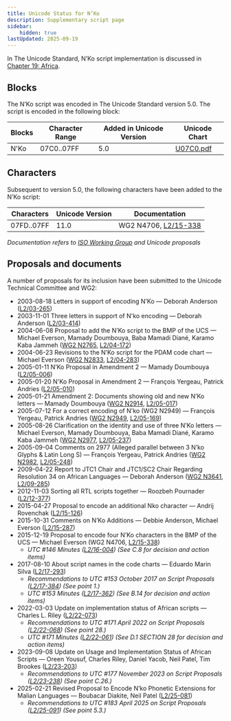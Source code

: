```yaml
---
title: Unicode Status for N’Ko
description: Supplementary script page
sidebar:
    hidden: true
lastUpdated: 2025-09-19
---
```


In The Unicode Standard, N’Ko script implementation is discussed in [Chapter 19: Africa](https://www.unicode.org/versions/latest/core-spec/chapter-19/#G18603).

## Blocks

The N’Ko script was encoded in The Unicode Standard version 5.0. The script is encoded in the following block:

| Blocks | Character Range | Added in Unicode Version | Unicode Chart |
| ------ | --------------- | ------------------------ | ------------- |
| N'Ko | 07C0..07FF | 5.0 | [U07C0.pdf](http://www.unicode.org/charts/PDF/U07C0.pdf) |

## Characters

Subsequent to version 5.0, the following characters have been added to the N’Ko script:

| Characters | Unicode Version | Documentation |
| ---------- | --------------- | ------------- |
| 07FD..07FF | 11.0 | WG2 N4706, [L2/15-338](http://www.unicode.org/cgi-bin/GetMatchingDocs.pl?L2/15-338) |

_Documentation refers to [ISO Working Group](https://www.unicode.org/wg2/) and Unicode proposals_

## Proposals and documents

A number of proposals for its inclusion have been submitted to the Unicode Technical Committee and WG2:
- 2003-08-18 Letters in support of encoding N’Ko — Deborah Anderson ([L2/03-265](http://www.unicode.org/cgi-bin/GetMatchingDocs.pl?L2/03-265))
- 2003-11-01 Three letters in support of N'ko encoding — Deborah Anderson ([L2/03-414](http://www.unicode.org/cgi-bin/GetMatchingDocs.pl?L2/03-414))
- 2004-06-08 Proposal to add the N’Ko script to the BMP of the UCS — Michael Everson, Mamady Doumbouya, Baba Mamadi Diané, Karamo Kaba Jammeh ([WG2 N2765](https://www.unicode.org/wg2/docs/n2765.pdf), [L2/04-172](http://www.unicode.org/cgi-bin/GetMatchingDocs.pl?L2/04-172))
- 2004-06-23 Revisions to the N’Ko script for the PDAM code chart — Michael Everson ([WG2 N2833](https://www.unicode.org/wg2/docs/n2833.pdf), [L2/04-283](http://www.unicode.org/cgi-bin/GetMatchingDocs.pl?L2/04-283))
- 2005-01-11 N’Ko Proposal in Amendment 2 — Mamady Doumbouya ([L2/05-006](http://www.unicode.org/cgi-bin/GetMatchingDocs.pl?L2/05-006))
- 2005-01-20 N'Ko Proposal in Amendment 2 — François Yergeau, Patrick Andries ([L2/05-010](http://www.unicode.org/cgi-bin/GetMatchingDocs.pl?L2/05-010))
- 2005-01-21 Amendment 2: Documents showing old and new N’Ko letters — Mamady Doumbouya ([WG2 N2914](https://www.unicode.org/wg2/docs/n2914.pdf), [L2/05-017](http://www.unicode.org/cgi-bin/GetMatchingDocs.pl?L2/05-017))
- 2005-07-12 For a correct encoding of N'ko (WG2 N2949) — François Yergeau, Patrick Andries ([WG2 N2949](https://www.unicode.org/wg2/docs/n2949.pdf), [L2/05-169](http://www.unicode.org/cgi-bin/GetMatchingDocs.pl?L2/05-169))
- 2005-08-26 Clarification on the identity and use of three N’Ko letters — Michael Everson, Mamady Doumbouya, Baba Mamadi Diané, Karamo Kaba Jammeh ([WG2 N2977](https://www.unicode.org/wg2/docs/n2977.pdf), [L2/05-237](http://www.unicode.org/cgi-bin/GetMatchingDocs.pl?L2/05-237))
- 2005-09-04 Comments on 2977 (Alleged parallel between 3 N’ko Glyphs &amp; Latin Long S) — François Yergeau, Patrick Andries ([WG2 N2982](https://www.unicode.org/wg2/docs/n2982.pdf), [L2/05-248](http://www.unicode.org/cgi-bin/GetMatchingDocs.pl?L2/05-248))
- 2009-04-22 Report to JTC1 Chair and JTC1/SC2 Chair Regarding Resolution 34 on African Languages — Deborah Anderson ([WG2 N3641](https://www.unicode.org/wg2/docs/n3641.pdf), [L2/09-285](http://www.unicode.org/cgi-bin/GetMatchingDocs.pl?L2/09-285))
- 2012-11-03 Sorting all RTL scripts together — Roozbeh Pournader ([L2/12-377](http://www.unicode.org/cgi-bin/GetMatchingDocs.pl?L2/12-377))
- 2015-04-27 Proposal to encode an additional Nko character — Andrij Rovenchak ([L2/15-126](http://www.unicode.org/cgi-bin/GetMatchingDocs.pl?L2/15-126))
- 2015-10-31 Comments on N’Ko Additions — Debbie Anderson, Michael Everson     ([L2/15-287](http://www.unicode.org/cgi-bin/GetMatchingDocs.pl?L2/15-287))
- 2015-12-19 Proposal to encode four N’Ko characters in the BMP of the UCS — Michael Everson (WG2 N4706, [L2/15-338](http://www.unicode.org/cgi-bin/GetMatchingDocs.pl?L2/15-338))
  - _UTC #146 Minutes ([L2/16-004](http://www.unicode.org/cgi-bin/GetMatchingDocs.pl?L2/16-004)) (See C.8 for decision and action items)_
- 2017-08-10 About script names in the code charts — Eduardo Marin Silva ([L2/17-293](http://www.unicode.org/cgi-bin/GetMatchingDocs.pl?L2/17-293))
  - _Recommendations to UTC #153 October 2017 on Script Proposals ([L2/17-384](http://www.unicode.org/L2/L2017/17384-script-ad-hoc-recs.pdf)) (See point 1.)_
  - _UTC #153 Minutes ([L2/17-362](http://www.unicode.org/L2/L2017/17362.htm)) (See B.14 for decision and action items)_
- 2022-03-03 Update on implementation status of African scripts — Charles L. Riley ([L2/22-073](http://www.unicode.org/cgi-bin/GetMatchingDocs.pl?L2/22-073))
  - _Recommendations to UTC #171 April 2022 on Script Proposals ([L2/22-068](http://www.unicode.org/cgi-bin/GetMatchingDocs.pl?L2/22-068)) (See point 28.)_
  - _UTC #171 Minutes ([L2/22-061](https://www.unicode.org/L2/L2022/22061.htm)) (See D.1 SECTION 28 for decision and action items)_
- 2023-09-08 Update on Usage and Implementation Status of African Scripts — Oreen Yousuf, Charles Riley, Daniel Yacob, Neil Patel, Tim Brookes ([L2/23-203](http://www.unicode.org/cgi-bin/GetMatchingDocs.pl?L2/23-203))
  - _Recommendations to UTC #177 November 2023 on Script Proposals ([L2/23-238](http://www.unicode.org/cgi-bin/GetMatchingDocs.pl?L2/23-238)) (See point C.26.)_
- 2025-02-21 Revised Proposal to Encode N’ko Phonetic Extensions for Malian Languages — Boubacar Diakite, Neil Patel ([L2/25-081](http://www.unicode.org/cgi-bin/GetMatchingDocs.pl?L2/25-081))
  - _Recommendations to UTC #183 April 2025 on Script Proposals ([L2/25-091](http://www.unicode.org/cgi-bin/GetMatchingDocs.pl?L2/25-091)) (See point 5.3.)_
